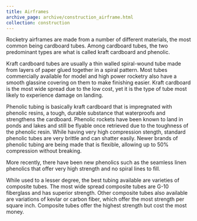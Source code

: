```yaml
---
title: Airframes
archive_page: archive/construction_airframe.html
collection: construction
---
```

Rocketry airframes are made from a number of different materials, the most common being cardboard tubes.
Among cardboard tubes, the two predominant types are what is called kraft cardboard and phenolic.

Kraft cardboard tubes are usually a thin walled spiral-wound tube made from layers of paper glued together in a spiral pattern.
Most tubes commercially available for model and high power rocketry also have a smooth glassine covering on them to make finishing easier.
Kraft cardboard is the most wide spread due to the low cost, yet it is the type of tube most likely to experience damage on landing.

Phenolic tubing is basically kraft cardboard that is impregnated with phenolic resins, a tough, durable substance that waterproofs and strengthens the cardboard.
Phenolic rockets have been known to land in ponds and lakes and still be flyable once retrieved due to the toughness of the phenolic resin.
While having very high compression stength, standard phenolic tubes are very brittle and can shatter easily.
Newer brands of phenolic tubing are being made that is flexible, allowing up to 50% compression without breaking.

More recently, there have been new phenolics such as the seamless linen phenolics that offer very high strength and no spiral lines to fill.

While used to a lesser degree, the best tubing available are varieties of composite tubes.
The most wide spread composite tubes are G-10 fiberglass and has superior strength.
Other composite tubes also available are variations of kevlar or carbon fiber, which offer the most strength per square inch.
Composite tubes offer the highest strength but cost the most money.

